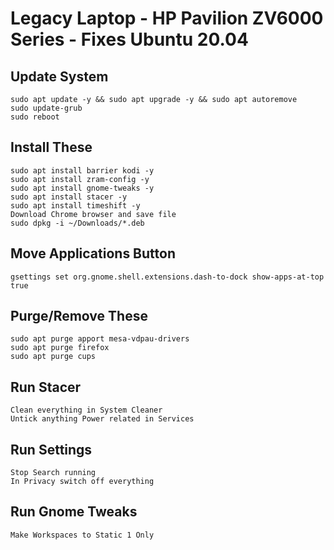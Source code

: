 # Legacy Laptop - HP Pavilion ZV6000 Series - Fixes Ubuntu 20.04
## Update System
    sudo apt update -y && sudo apt upgrade -y && sudo apt autoremove
    sudo update-grub
    sudo reboot
## Install These
    sudo apt install barrier kodi -y
    sudo apt install zram-config -y
    sudo apt install gnome-tweaks -y
    sudo apt install stacer -y
    sudo apt install timeshift -y
    Download Chrome browser and save file
    sudo dpkg -i ~/Downloads/*.deb
## Move Applications Button
    gsettings set org.gnome.shell.extensions.dash-to-dock show-apps-at-top true
## Purge/Remove These
    sudo apt purge apport mesa-vdpau-drivers
    sudo apt purge firefox
    sudo apt purge cups
## Run Stacer
    Clean everything in System Cleaner
    Untick anything Power related in Services
## Run Settings
    Stop Search running
    In Privacy switch off everything
## Run Gnome Tweaks
    Make Workspaces to Static 1 Only

